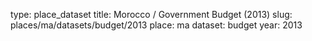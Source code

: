 type: place_dataset
title: Morocco / Government Budget (2013)
slug: places/ma/datasets/budget/2013
place: ma
dataset: budget
year: 2013
